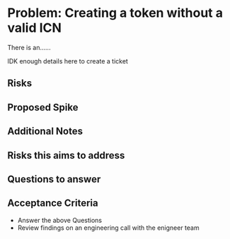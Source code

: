 # Problem: Creating a token without a valid ICN

There is an......

IDK enough details here to create a ticket

## Risks

## Proposed Spike

## Additional Notes

## Risks this aims to address

## Questions to answer

## Acceptance Criteria

- Answer the above Questions
- Review findings on an engineering call with the enigneer team

